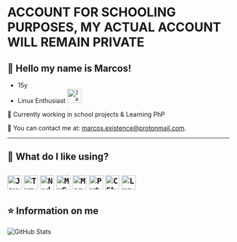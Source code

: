 # ACCOUNT FOR SCHOOLING PURPOSES, MY ACTUAL ACCOUNT WILL REMAIN PRIVATE

## 💜 Hello my name is <strong>Marcos!</strong>
- 15y
- Linux Enthusiast     <code><img height="32" src="https://img.shields.io/badge/Linux-E34F26?style=for-the-badge&logo=linux&logoColor=black" alt="Javascript"/></code>

🔭 Currently working in school projects & Learning PhP

💬 You can contact me at: marcos.existence@protonmail.com.

----

## 🚀 What do I like using?

<code><img height="32" src="https://img.shields.io/badge/JavaScript-F7DF1E?style=for-the-badge&logo=javascript&logoColor=black" alt="Javascript"/></code>
<code><img height="32" src="https://img.shields.io/badge/TypeScript-007ACC?style=for-the-badge&logo=typescript&logoColor=white" alt="Typescript"/></code>
<code><img height="32" src="https://img.shields.io/badge/Node.js-43853D?style=for-the-badge&logo=node.js&logoColor=white" alt="Nodejs"/></code>
<code><img height="32" src="https://img.shields.io/badge/MySQL-00000F?style=for-the-badge&logo=mysql&logoColor=white" alt="MySQL"/></code>
<code><img height="32" src="https://img.shields.io/badge/MongoDB-4EA94B?style=for-the-badge&logo=mongodb&logoColor=white" alt="MongoDB"/></code>
<code><img height="32" src="https://img.shields.io/badge/Python-14354C?style=for-the-badge&logo=python&logoColor=white" alt="Python"/></code>
<code><img height="32" src="https://img.shields.io/badge/C%23-239120?style=for-the-badge&logo=c-sharp&logoColor=white" alt="CSharp"/></code>
<code><img height="32" src="https://img.shields.io/badge/Lua-2C2D72?style=for-the-badge&logo=lua&logoColor=white" alt="Lua"/></code>
---

## ⭐ Information on me
![GitHub Stats](https://github-readme-stats.vercel.app/api?username=ForgottenHope&show_icons=true)
